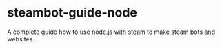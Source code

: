 # steambot-guide-node
A complete guide how to use node.js with steam to make steam bots and websites.
